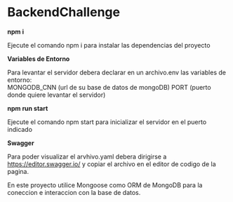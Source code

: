 # BackendChallenge

<b>npm i</b><br/>

Ejecute el comando npm i para instalar las dependencias del proyecto

<b>Variables de Entorno</b>

Para levantar el servidor debera declarar en un archivo.env las variables de entorno:<br/>
MONGODB_CNN (url de su base de datos de mongoDB)
PORT (puerto donde quiere levantar el servidor)

<b>npm run start</b><br/>

Ejecute el comando npm start para inicializar el servidor en el puerto indicado 

<b>Swagger</b><br/>

Para poder visualizar el arvhivo.yaml debera dirigirse a https://editor.swagger.io/ y copiar el archivo en el editor de codigo de la pagina.

En este proyecto utilice Mongoose como ORM de MongoDB para la coneccion e interaccion con la base de datos.